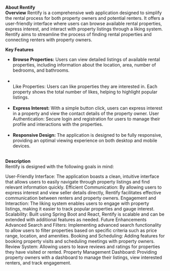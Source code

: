 <b>About Rentify</b><br>
<b>Overview</b>
Rentify is a comprehensive web application designed to simplify the rental process for both property owners and potential renters. It offers a user-friendly interface where users can browse available rental properties, express interest, and interact with property listings through a liking system. Rentify aims to streamline the process of finding rental properties and connecting renters with property owners.

<b>Key Features</b><br>
<ul>
<li><b>Browse Properties:</b> Users can view detailed listings of available rental properties, including information about the location, area, number of bedrooms, and bathrooms.</li><br>
<li><br>Like Properties:</b> Users can like properties they are interested in. Each property shows the total number of likes, helping to highlight popular listings.</li><br>
<li><b>Express Interest:</b> With a simple button click, users can express interest in a property and view the contact details of the property owner.
User Authentication: Secure login and registration for users to manage their profile and interactions with the properties.</li><br>
<li><b>Responsive Design:</b> The application is designed to be fully responsive, providing an optimal viewing experience on both desktop and mobile devices.</li></ul><br>
<b>Description</b><br>
Rentify is designed with the following goals in mind:

User-Friendly Interface: The application boasts a clean, intuitive interface that allows users to easily navigate through property listings and find relevant information quickly.
Efficient Communication: By allowing users to express interest and view seller details directly, Rentify facilitates effective communication between renters and property owners.
Engagement and Interaction: The liking system enables users to engage with property listings, making it easier to track popular properties and gauge interest.
Scalability: Built using Spring Boot and React, Rentify is scalable and can be extended with additional features as needed.
Future Enhancements
Advanced Search and Filters: Implementing advanced search functionality to allow users to filter properties based on specific criteria such as price range, location, and amenities.
Booking and Scheduling: Adding features for booking property visits and scheduling meetings with property owners.
Review System: Allowing users to leave reviews and ratings for properties they have visited or rented.
Property Management Dashboard: Providing property owners with a dashboard to manage their listings, view interested renters, and track engagement.